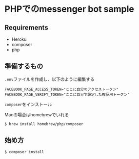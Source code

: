 # PHPでのmessenger bot sample

## Requirements
* Heroku
* composer
* php

## 準備するもの

`.env`ファイルを作成し、以下のように編集する

```.env
FACEBOOK_PAGE_ACCESS_TOKEN="ここに自分のアクセストークン"
FACEBOOK_PAGE_VERIFY_TOKEN="ここに自分で設定した検証用トークン"
```

`composer`をインストール

Macの場合はhomebrewでいれる
```
$ brew install homebrew/php/composer
```

## 始め方

```
$ composer install
```
